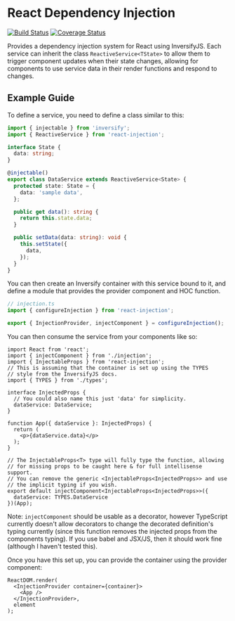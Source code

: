 # React Dependency Injection
[![Build Status](https://travis-ci.com/luvies/react-injection.svg?branch=master)](https://travis-ci.com/luvies/react-injection) [![Coverage Status](https://coveralls.io/repos/github/luvies/react-injection/badge.svg?branch=master)](https://coveralls.io/github/luvies/react-injection?branch=master)

Provides a dependency injection system for React using InversifyJS. Each service can inherit the class `ReactiveService<TState>` to allow them to trigger component updates when their state changes, allowing for components to use service data in their render functions and respond to changes.

## Example Guide

To define a service, you need to define a class similar to this:

```ts
import { injectable } from 'inversify';
import { ReactiveService } from 'react-injection';

interface State {
  data: string;
}

@injectable()
export class DataService extends ReactiveService<State> {
  protected state: State = {
    data: 'sample data',
  };

  public get data(): string {
    return this.state.data;
  }

  public setData(data: string): void {
    this.setState({
      data,
    });
  }
}
```

You can then create an Inversify container with this service bound to it, and define a module that provides the provider component and HOC function.

```ts
// injection.ts
import { configureInjection } from 'react-injection';

export { InjectionProvider, injectComponent } = configureInjection();
```

You can then consume the service from your components like so:

```tsx
import React from 'react';
import { injectComponent } from './injection';
import { InjectableProps } from 'react-injection';
// This is assuming that the container is set up using the TYPES
// style from the InversifyJS docs.
import { TYPES } from './types';

interface InjectedProps {
  // You could also name this just 'data' for simplicity.
  dataService: DataService;
}

function App({ dataService }: InjectedProps) {
  return (
    <p>{dataService.data}</p>
  );
}

// The InjectableProps<T> type will fully type the function, allowing
// for missing props to be caught here & for full intellisense support.
// You can remove the generic <InjectableProps<InjectedProps>> and use
// the implicit typing if you wish.
export default injectComponent<InjectableProps<InjectedProps>>({
  dataService: TYPES.DataService
})(App);
```

Note: `injectComponent` should be usable as a decorator, however TypeScript currently doesn't allow decorators to change the decorated definition's typing currently (since this function removes the injected props from the components typing). If you use babel and JSX/JS, then it should work fine (although I haven't tested this).

Once you have this set up, you can provide the container using the provider component:

```tsx
ReactDOM.render(
  <InjectionProvider container={container}>
    <App />
  </InjectionProvider>,
  element
);
```

